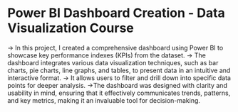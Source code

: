 # Power BI Dashboard Creation - Data Visualization Course

-> In this project, I created a comprehensive dashboard using Power BI to showcase key performance indexes (KPIs) from the dataset. 
-> The dashboard integrates various data visualization techniques, such as bar charts, pie charts, line graphs, and tables, to present data in an intuitive and interactive format.
-> It allows users to filter and drill down into specific data points for deeper analysis.
->The dashboard was designed with clarity and usability in mind, ensuring that it effectively communicates trends, patterns, and key metrics, making it an invaluable tool for decision-making.


